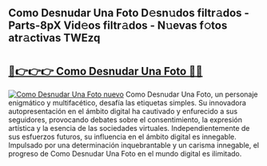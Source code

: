 ## Como Desnudar Una Foto D𝚎sn𝚞dos filtr𝚊dos - Parts-8pX Vid𝚎os filtr𝚊dos - N𝚞evas f𝚘tos atr𝚊ctivas TWEzq

# <h2><a href="http://mbc7bwr.tromn.icu/?c=Como+Desnudar+Una+Foto">🔗👉👉👉 Como Desnudar Una Foto 🔗🔗</a></h2>

[![Como Desnudar Una Foto nuevo](https://i.imgur.com/pEAQMta.gif)](http://mbc7bwr.tromn.icu/?c=Como+Desnudar+Una+Foto)
Como Desnudar Una Foto, un personaje enigmático y multifacético, desafía las etiquetas simples. Su innovadora autopresentación en el ámbito digital ha cautivado y enfurecido a sus seguidores, provocando debates sobre el consentimiento, la expresión artística y la esencia de las sociedades virtuales. Independientemente de sus esfuerzos futuros, su influencia en el ámbito digital es innegable. Impulsado por una determinación inquebrantable y un carisma innegable, el progreso de Como Desnudar Una Foto en el mundo digital es ilimitado.
